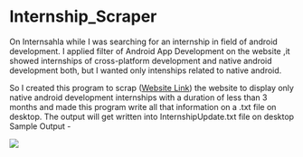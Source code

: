 # Internship_Scraper

On Internsahla while I was searching for an internship in field of android development.
I applied filter of Android App Development on the website ,it showed internships 
of cross-platform development and native android development both, but I wanted only intenships related to native android.

So I created this program to scrap (<a href="https://internshala.com/internships/android%20app%20development-internship/">Website Link</a>)
the website to display only native android development internships with a duration of less than 3 months
and made this program write all that information on a .txt file on desktop.
The output will get written into InternshipUpdate.txt file on desktop 
Sample Output -

<img src="https://user-images.githubusercontent.com/53194222/179399799-d19924bc-10b7-4a63-8289-ab1125212da7.png">
